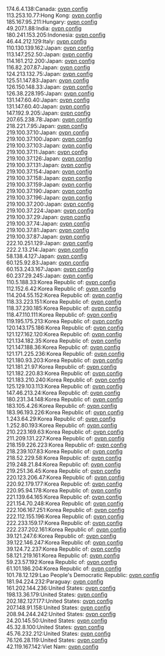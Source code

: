 174.6.4.138:Canada: [ovpn config](vpn/174_6_4_138.ovpn)  
113.253.10.77:Hong Kong: [ovpn config](vpn/113_253_10_77.ovpn)  
185.167.95.211:Hungary: [ovpn config](vpn/185_167_95_211.ovpn)  
49.207.1.88:India: [ovpn config](vpn/49_207_1_88.ovpn)  
180.241.153.205:Indonesia: [ovpn config](vpn/180_241_153_205.ovpn)  
46.44.212.129:Italy: [ovpn config](vpn/46_44_212_129.ovpn)  
110.130.139.162:Japan: [ovpn config](vpn/110_130_139_162.ovpn)  
113.147.252.50:Japan: [ovpn config](vpn/113_147_252_50.ovpn)  
114.161.212.200:Japan: [ovpn config](vpn/114_161_212_200.ovpn)  
116.82.207.87:Japan: [ovpn config](vpn/116_82_207_87.ovpn)  
124.213.132.75:Japan: [ovpn config](vpn/124_213_132_75.ovpn)  
125.51.147.83:Japan: [ovpn config](vpn/125_51_147_83.ovpn)  
126.150.148.33:Japan: [ovpn config](vpn/126_150_148_33.ovpn)  
126.38.228.195:Japan: [ovpn config](vpn/126_38_228_195.ovpn)  
131.147.60.40:Japan: [ovpn config](vpn/131_147_60_40.ovpn)  
131.147.60.40:Japan: [ovpn config](vpn/131_147_60_40.ovpn)  
147.192.9.205:Japan: [ovpn config](vpn/147_192_9_205.ovpn)  
207.65.238.78:Japan: [ovpn config](vpn/207_65_238_78.ovpn)  
218.221.7.95:Japan: [ovpn config](vpn/218_221_7_95.ovpn)  
219.100.37.10:Japan: [ovpn config](vpn/219_100_37_10.ovpn)  
219.100.37.100:Japan: [ovpn config](vpn/219_100_37_100.ovpn)  
219.100.37.103:Japan: [ovpn config](vpn/219_100_37_103.ovpn)  
219.100.37.11:Japan: [ovpn config](vpn/219_100_37_11.ovpn)  
219.100.37.126:Japan: [ovpn config](vpn/219_100_37_126.ovpn)  
219.100.37.131:Japan: [ovpn config](vpn/219_100_37_131.ovpn)  
219.100.37.154:Japan: [ovpn config](vpn/219_100_37_154.ovpn)  
219.100.37.158:Japan: [ovpn config](vpn/219_100_37_158.ovpn)  
219.100.37.159:Japan: [ovpn config](vpn/219_100_37_159.ovpn)  
219.100.37.190:Japan: [ovpn config](vpn/219_100_37_190.ovpn)  
219.100.37.196:Japan: [ovpn config](vpn/219_100_37_196.ovpn)  
219.100.37.200:Japan: [ovpn config](vpn/219_100_37_200.ovpn)  
219.100.37.224:Japan: [ovpn config](vpn/219_100_37_224.ovpn)  
219.100.37.29:Japan: [ovpn config](vpn/219_100_37_29.ovpn)  
219.100.37.74:Japan: [ovpn config](vpn/219_100_37_74.ovpn)  
219.100.37.81:Japan: [ovpn config](vpn/219_100_37_81.ovpn)  
219.100.37.87:Japan: [ovpn config](vpn/219_100_37_87.ovpn)  
222.10.251.129:Japan: [ovpn config](vpn/222_10_251_129.ovpn)  
222.2.13.214:Japan: [ovpn config](vpn/222_2_13_214.ovpn)  
58.138.4.127:Japan: [ovpn config](vpn/58_138_4_127.ovpn)  
60.125.92.83:Japan: [ovpn config](vpn/60_125_92_83.ovpn)  
60.153.243.167:Japan: [ovpn config](vpn/60_153_243_167.ovpn)  
60.237.29.245:Japan: [ovpn config](vpn/60_237_29_245.ovpn)  
110.5.188.33:Korea Republic of: [ovpn config](vpn/110_5_188_33.ovpn)  
112.152.6.42:Korea Republic of: [ovpn config](vpn/112_152_6_42.ovpn)  
114.204.55.152:Korea Republic of: [ovpn config](vpn/114_204_55_152.ovpn)  
118.33.223.151:Korea Republic of: [ovpn config](vpn/118_33_223_151.ovpn)  
118.37.230.185:Korea Republic of: [ovpn config](vpn/118_37_230_185.ovpn)  
118.47.110.111:Korea Republic of: [ovpn config](vpn/118_47_110_111.ovpn)  
119.195.175.213:Korea Republic of: [ovpn config](vpn/119_195_175_213.ovpn)  
120.143.175.186:Korea Republic of: [ovpn config](vpn/120_143_175_186.ovpn)  
121.127.162.120:Korea Republic of: [ovpn config](vpn/121_127_162_120.ovpn)  
121.134.182.35:Korea Republic of: [ovpn config](vpn/121_134_182_35.ovpn)  
121.147.188.36:Korea Republic of: [ovpn config](vpn/121_147_188_36.ovpn)  
121.171.225.236:Korea Republic of: [ovpn config](vpn/121_171_225_236.ovpn)  
121.180.93.203:Korea Republic of: [ovpn config](vpn/121_180_93_203.ovpn)  
121.181.21.97:Korea Republic of: [ovpn config](vpn/121_181_21_97.ovpn)  
121.182.220.83:Korea Republic of: [ovpn config](vpn/121_182_220_83.ovpn)  
121.183.210.240:Korea Republic of: [ovpn config](vpn/121_183_210_240.ovpn)  
125.129.103.113:Korea Republic of: [ovpn config](vpn/125_129_103_113.ovpn)  
147.46.213.24:Korea Republic of: [ovpn config](vpn/147_46_213_24.ovpn)  
180.231.34.148:Korea Republic of: [ovpn config](vpn/180_231_34_148.ovpn)  
183.105.4.26:Korea Republic of: [ovpn config](vpn/183_105_4_26.ovpn)  
183.96.193.226:Korea Republic of: [ovpn config](vpn/183_96_193_226.ovpn)  
1.243.64.29:Korea Republic of: [ovpn config](vpn/1_243_64_29.ovpn)  
1.252.80.193:Korea Republic of: [ovpn config](vpn/1_252_80_193.ovpn)  
210.223.169.63:Korea Republic of: [ovpn config](vpn/210_223_169_63.ovpn)  
211.209.131.227:Korea Republic of: [ovpn config](vpn/211_209_131_227.ovpn)  
218.159.226.223:Korea Republic of: [ovpn config](vpn/218_159_226_223.ovpn)  
218.239.107.83:Korea Republic of: [ovpn config](vpn/218_239_107_83.ovpn)  
218.52.229.58:Korea Republic of: [ovpn config](vpn/218_52_229_58.ovpn)  
219.248.21.84:Korea Republic of: [ovpn config](vpn/219_248_21_84.ovpn)  
219.251.36.45:Korea Republic of: [ovpn config](vpn/219_251_36_45.ovpn)  
220.123.206.47:Korea Republic of: [ovpn config](vpn/220_123_206_47.ovpn)  
220.92.179.177:Korea Republic of: [ovpn config](vpn/220_92_179_177.ovpn)  
220.95.94.178:Korea Republic of: [ovpn config](vpn/220_95_94_178.ovpn)  
221.139.64.165:Korea Republic of: [ovpn config](vpn/221_139_64_165.ovpn)  
221.154.70.248:Korea Republic of: [ovpn config](vpn/221_154_70_248.ovpn)  
222.106.167.251:Korea Republic of: [ovpn config](vpn/222_106_167_251.ovpn)  
222.112.155.196:Korea Republic of: [ovpn config](vpn/222_112_155_196.ovpn)  
222.233.159.17:Korea Republic of: [ovpn config](vpn/222_233_159_17.ovpn)  
222.237.202.161:Korea Republic of: [ovpn config](vpn/222_237_202_161.ovpn)  
39.121.247.6:Korea Republic of: [ovpn config](vpn/39_121_247_6.ovpn)  
39.122.146.247:Korea Republic of: [ovpn config](vpn/39_122_146_247.ovpn)  
39.124.72.237:Korea Republic of: [ovpn config](vpn/39_124_72_237.ovpn)  
58.121.219.161:Korea Republic of: [ovpn config](vpn/58_121_219_161.ovpn)  
59.23.57.192:Korea Republic of: [ovpn config](vpn/59_23_57_192.ovpn)  
61.101.186.204:Korea Republic of: [ovpn config](vpn/61_101_186_204.ovpn)  
101.78.12.129:Lao People's Democratic Republic: [ovpn config](vpn/101_78_12_129.ovpn)  
181.94.224.232:Paraguay: [ovpn config](vpn/181_94_224_232.ovpn)  
161.202.144.236:United States: [ovpn config](vpn/161_202_144_236.ovpn)  
198.13.36.179:United States: [ovpn config](vpn/198_13_36_179.ovpn)  
202.182.127.177:United States: [ovpn config](vpn/202_182_127_177.ovpn)  
207.148.91.158:United States: [ovpn config](vpn/207_148_91_158.ovpn)  
208.94.244.242:United States: [ovpn config](vpn/208_94_244_242.ovpn)  
24.20.145.50:United States: [ovpn config](vpn/24_20_145_50.ovpn)  
45.32.8.100:United States: [ovpn config](vpn/45_32_8_100.ovpn)  
45.76.232.212:United States: [ovpn config](vpn/45_76_232_212.ovpn)  
76.126.28.119:United States: [ovpn config](vpn/76_126_28_119.ovpn)  
42.119.167.142:Viet Nam: [ovpn config](vpn/42_119_167_142.ovpn)  
